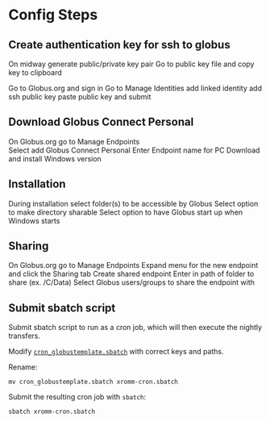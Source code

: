# Config Steps


## Create authentication key for ssh to globus
On midway generate public/private key pair
Go to public key file and copy key to clipboard

Go to Globus.org and sign in
Go to Manage Identities
	add linked identity
	add ssh public key
	paste public key and submit

## Download Globus Connect Personal
On Globus.org go to Manage Endpoints	
Select add Globus Connect Personal
Enter Endpoint name for PC
Download and install Windows version

## Installation
During installation select folder(s) to be accessible by Globus
Select option to make directory sharable
Select option to have Globus start up when Windows starts

## Sharing
On Globus.org go to Manage Endpoints
Expand menu for the new endpoint and click the Sharing tab
Create shared endpoint
Enter in path of folder to share (ex. /C/Data)
Select Globus users/groups to share the endpoint with  

## Submit sbatch script

Submit sbatch script to run as a cron job, which will then execute the nightly transfers.

Modify [`cron_globustemplate.sbatch`](cron_globustemplate.sbatch) with correct keys and paths.

Rename:

    mv cron_globustemplate.sbatch xromm-cron.sbatch

Submit the resulting cron job with `sbatch`:

    sbatch xromm-cron.sbatch



